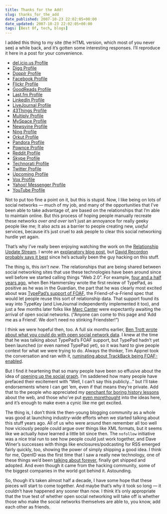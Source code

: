 ```yaml
---
title: Thanks for the Add!
slug: thanks_for_the_add
date_published: 2007-10-23 22:02:05+00:00
date_updated: 2007-10-23 22:02:05+00:00
tags: [Best Of, tech, blogs]
---
```

I added this thing to my site (the HTML version, which most of you never see) a while back, and it’s gotten some interesting responses. I’ll reproduce it here in a post for your convenience.

- [del.icio.us Profile](http://del.icio.us/anildash/)
- [Digg Profile](http://digg.com/users/anildash/)
- [Dopplr Profile](http://www.dopplr.com/traveller/anildash/)
- [Facebook Profile](http://www.facebook.com/profile.php?id=anildash)
- [Flickr Profile](http://flickr.com/photos/anildash/)
- [GoodReads Profile](http://www.goodreads.com/user/show/226783)
- [Last.fm Profile](http://www.last.fm/user/anildash/)
- [LinkedIn Profile](http://www.linkedin.com/in/anildash)
- [LiveJournal Profile](http://anildash.livejournal.com/)
- [43Things Profile](http://www.43things.com/person/anildash/)
- [Multiply Profile](http://anildash.multiply.com/)
- [MySpace Profile](http://www.myspace.com/anildash)
- [Newsvine Profile](http://anildash.newsvine.com/)
- [Ning Profile](http://anildash.ning.com/)
- [Orkut Profile](http://www.orkut.com/Profile.aspx?uid=anildash)
- [Pandora Profile](http://pandora.com/people/anildash)
- [Pownce Profile](http://pownce.com/anildash/)
- [Reddit Profile](http://reddit.com/user/anildash/)
- [Skype Profile](callto://anildash)
- [Technorati Profile](http://technorati.com/people/technorati/anildash)
- [Twitter Profile](http://twitter.com/anildash)
- [Upcoming Profile](http://upcoming.yahoo.com/user/293)
- [Vox Profile](http://anildash.vox.com/)
- [Yahoo! Messenger Profile](http://edit.yahoo.com/config/send_webmesg?.target=anildash)
- [YouTube Profile](http://www.youtube.com/user/anildash)

Not to put too fine a point on it, but this is stupid. Now, I like being on lots of social networks — much of my job, and many of the opportunities that I’ve been able to take advantage of, are based on the relationships that I’m able to maintain online. But this process of hoping people manually recreate these networks *over and over* isn’t just an annoyance for really geeky people like me; It also acts as a barrier to people creating new, *useful* services, because it’s just cruel to ask people to clear this social networking hurdle yet again.

That’s why I’ve really been enjoying watching the work on the [Relationship Update Stream](https://web.archive.org/web/20071023070830/http://updates.elsewhere.im:80/). I wrote an [explanatory blog post](https://web.archive.org/web/20071026071727/http://www.sixapart.com/about/news/2007/10/a_river_of_rela.html), but [David Recordon probably says it best](http://radar.oreilly.com/archives/2007/10/web2summit_soci_1.html) since he’s actually been the guy hacking on this stuff.

The thing is, this *isn’t new*. The relationships that are being shared between social networking sites that use these technologies have been around since well before we started calling things “Web 2.0”. For example, [four and a half years ago](http://www.guardian.co.uk/technology/2003/apr/23/weblogs.onlinesupplement), when Ben Hammersley wrote the first review of TypePad, as positive as he was in the Guardian, the part that he was clearly most excited about was [TypePad’s support of FOAF](https://lists.usefulinc.com/pipermail/foaf-dev/2003-April/005237.html), the Friend-of-a-Friend spec that would let people reuse this sort of relationship data. That support found its way into TypeKey (and LiveJournal independently implemented it too), and just a few months later folks like [Marc Canter](https://web.archive.org/web/20030721093356/http://blogs.it/0100198/2003/06/30.html#a1358) were expectantly awaiting the arrival of open social networks. (“Anyone can come to this page and ‘Add me as a Friend’. We don’t need no stinking Friendster!”)

I think we were hopeful then, too. A full six months earlier, [Ben Trott wrote about what you could do with open social network data](http://web.archive.org/web/20050216044239/http://www.sixapart.com/about/news/2003/01/fun_with_foaf.html). I knew at the time that he was talking about TypePad’s FOAF support, but TypePad hadn’t yet been launched (or even named TypePad yet), so it was hard to give people context for what we were trying to do. Always the thinker, Tim Appnel took the conversation and ran with it, [ruminating about TrackBack being FOAF-enabled](http://web.archive.org/web/20040606131405/http://www.timaoutloud.org/archives/000206.html).

But I find it heartening that so many people have been so effusive about the idea of [opening up the social graph](https://web.archive.org/web/20071009113321/http://www.sixapart.com/about/news/2007/09/were_opening_th.html). I’m saddened how many people have prefaced their excitement with “Well, I can’t say this publicly…” but I’ll take endorsements where I can get ’em, even if that means they’re private. Add that to the people who appreciated my [penchant for boring history lessons](/2007/10/rainman-blackbird-facebook-and-the-new-tables) about the web, and those who’ve put [even more](http://chimprawk.blogspot.com/2007/10/directionality-of-social-network.html)[thought](http://www.25hoursaday.com/weblog/2007/10/20/IfYouFightTheWebYouWillLose.aspx) into the ideas here, and it’s enough to make even a cynic like me get excited.

The thing is, I don’t think the then-young blogging community as a whole was good at launching industry-wide efforts when we started talking about this stuff years ago. All of us who were around then remember all too well how viciously people could argue over things like XML formats, but it seems like we actually *have* learned a little bit since then. The `nofollow` initiative was a nice trial run to see how people could just work together, and Dave Winer’s successes with things like enclosures/podcasting for RSS emerged fairly quickly, too, showing the power of simply shipping a good idea. I think for me, OpenID was the first time that I saw a really new technology, one of these things we’d been [talking about forever](http://lists.usefulinc.com/pipermail/foaf-dev/2003-July/005502.html), finally get shipped and adopted. And even though it came from the hacking community, some of the biggest companies in the world got behind it. Astounding.

So, though it’s taken almost half a decade, I have some hope that these pieces will start to come together. And maybe that’s why it took so long — it couldn’t have happened any sooner than now. I think it’s only appropriate that the true test of whether open social networking will take off is whether those who make the social networks themselves are able to, you know, add each other as friends.
